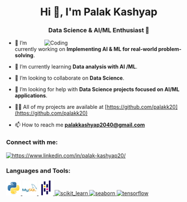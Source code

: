 
<h1 align="center">Hi 👋, I'm Palak Kashyap</h1>
<h3 align="center">Data Science & AI/ML Enthusiast 🚀</h3>
<img align="right" alt="Coding" width="400" src="https://camo.githubusercontent.com/66066b22abacaf358032bb15ab64fe18654e8d00e2ed4d07747d89eccb6596ae/68747470733a2f2f63646e622e61727473746174696f6e2e636f6d2f702f6173736574732f696d616765732f696d616765732f3032382f3939312f3939392f6f726967696e616c2f616e6e612d68617672796c79756b682d2e6769663f31353936313235313132">

- 🔭 I’m currently working on **Implementing AI & ML for real-world problem-solving**.

- 🌱 I’m currently learning **Data analysis with AI /ML**.

- 👯 I’m looking to collaborate on **Data Science**.

- 🤝 I’m looking for help with **Data Science projects focused on AI/ML applications**.

- 👨‍💻 All of my projects are available at [https://github.com/palakk20](https://github.com/palakk20)

- 📫 How to reach me **palakkashyap2040@gmail.com**

<h3 align="left">Connect with me:</h3>
<p align="left">
<a href="https://linkedin.com/in/https://www.linkedin.com/in/palak-kashyap20/" target="blank"><img align="center" src="https://raw.githubusercontent.com/rahuldkjain/github-profile-readme-generator/master/src/images/icons/Social/linked-in-alt.svg" alt="https://www.linkedin.com/in/palak-kashyap20/" height="30" width="40" /></a>
</p>

<h3 align="left">Languages and Tools:</h3>
<p align="left"> <a href="https://www.python.org" target="_blank" rel="noreferrer"> <img src="https://raw.githubusercontent.com/devicons/devicon/master/icons/python/python-original.svg" alt="python" width="40" height="40"/> </a> <a href="https://www.mysql.com/" target="_blank" rel="noreferrer"> <img src="https://raw.githubusercontent.com/devicons/devicon/master/icons/mysql/mysql-original-wordmark.svg" alt="mysql" width="40" height="40"/> </a> <a href="https://pandas.pydata.org/" target="_blank" rel="noreferrer"> <img src="https://raw.githubusercontent.com/devicons/devicon/2ae2a900d2f041da66e950e4d48052658d850630/icons/pandas/pandas-original.svg" alt="pandas" width="40" height="40"/> </a> <a href="https://scikit-learn.org/" target="_blank" rel="noreferrer"> <img src="https://upload.wikimedia.org/wikipedia/commons/0/05/Scikit_learn_logo_small.svg" alt="scikit_learn" width="40" height="40"/> </a> <a href="https://seaborn.pydata.org/" target="_blank" rel="noreferrer"> <img src="https://seaborn.pydata.org/_images/logo-mark-lightbg.svg" alt="seaborn" width="40" height="40"/> </a> <a href="https://www.tensorflow.org" target="_blank" rel="noreferrer"> <img src="https://www.vectorlogo.zone/logos/tensorflow/tensorflow-icon.svg" alt="tensorflow" width="40" height="40"/> </a> </p>
